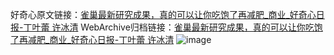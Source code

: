 好奇心原文链接：[雀巢最新研究成果，真的可以让你吃饱了再减肥_商业_好奇心日报-丁叶蕾 许冰清](https://www.qdaily.com/articles/3761.html)
WebArchive归档链接：[雀巢最新研究成果，真的可以让你吃饱了再减肥_商业_好奇心日报-丁叶蕾 许冰清](http://web.archive.org/web/20180103104801/http://www.qdaily.com/articles/3761.html)
![image](http://ww3.sinaimg.cn/large/007d5XDply1g3vd76at0zj30u02uu7wh)